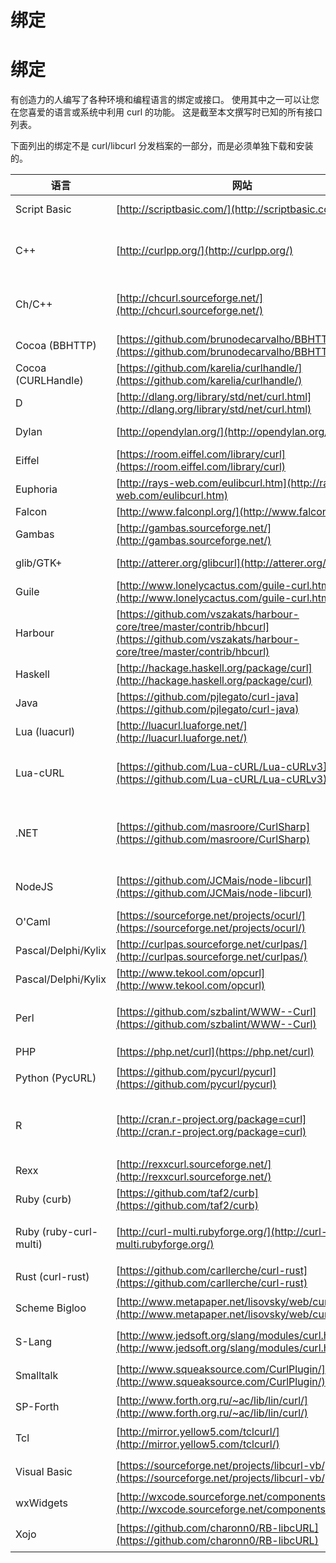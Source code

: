 # 绑定

# 绑定

有创造力的人编写了各种环境和编程语言的绑定或接口。 使用其中之一可以让您在您喜爱的语言或系统中利用 curl 的功能。 这是截至本文撰写时已知的所有接口列表。

下面列出的绑定不是 curl/libcurl 分发档案的一部分，而是必须单独下载和安装的。

| 语言 | 网站 | 作者 |
| --- | --- | --- |
| Script Basic | [http://scriptbasic.com/](http://scriptbasic.com/) | Peter Verhas |
| C++ | [http://curlpp.org/](http://curlpp.org/) | Jean-Philippe, Barrette-LaPierre |
| Ch/C++ | [http://chcurl.sourceforge.net/](http://chcurl.sourceforge.net/) | Stephen Nestinger, Jonathan Rogado |
| Cocoa (BBHTTP) | [https://github.com/brunodecarvalho/BBHTTP](https://github.com/brunodecarvalho/BBHTTP) | Bruno de Carvalho |
| Cocoa (CURLHandle) | [https://github.com/karelia/curlhandle/](https://github.com/karelia/curlhandle/) | Dan Wood |
| D | [http://dlang.org/library/std/net/curl.html](http://dlang.org/library/std/net/curl.html) | Kenneth Bogert |
| Dylan | [http://opendylan.org/](http://opendylan.org/) | Chris Double |
| Eiffel | [https://room.eiffel.com/library/curl](https://room.eiffel.com/library/curl) | Eiffel Software |
| Euphoria | [http://rays-web.com/eulibcurl.htm](http://rays-web.com/eulibcurl.htm) | Ray Smith |
| Falcon | [http://www.falconpl.org/](http://www.falconpl.org/) | Falcon |
| Gambas | [http://gambas.sourceforge.net/](http://gambas.sourceforge.net/) | Gambas |
| glib/GTK+ | [http://atterer.org/glibcurl](http://atterer.org/glibcurl) | Richard Atterer |
| Guile | [http://www.lonelycactus.com/guile-curl.html](http://www.lonelycactus.com/guile-curl.html) | Michael L. Gran |
| Harbour | [https://github.com/vszakats/harbour-core/tree/master/contrib/hbcurl](https://github.com/vszakats/harbour-core/tree/master/contrib/hbcurl) | Viktor Szakáts |
| Haskell | [http://hackage.haskell.org/package/curl](http://hackage.haskell.org/package/curl) | Galois, Inc |
| Java | [https://github.com/pjlegato/curl-java](https://github.com/pjlegato/curl-java) | Paul Legato |
| Lua (luacurl) | [http://luacurl.luaforge.net/](http://luacurl.luaforge.net/) | Alexander Marinov |
| Lua-cURL | [https://github.com/Lua-cURL/Lua-cURLv3](https://github.com/Lua-cURL/Lua-cURLv3) | Jürgen Hötzel, Alexey Melnichuk |
| .NET | [https://github.com/masroore/CurlSharp](https://github.com/masroore/CurlSharp) | Masroor Ehsan Choudhury, Jeffrey Phillips |
| NodeJS | [https://github.com/JCMais/node-libcurl](https://github.com/JCMais/node-libcurl) | Jonathan Cardoso Machado |
| O'Caml | [https://sourceforge.net/projects/ocurl/](https://sourceforge.net/projects/ocurl/) | Lars Nilsson |
| Pascal/Delphi/Kylix | [http://curlpas.sourceforge.net/curlpas/](http://curlpas.sourceforge.net/curlpas/) | Jeffrey Pohlmeyer. |
| Pascal/Delphi/Kylix | [http://www.tekool.com/opcurl](http://www.tekool.com/opcurl) | Christophe Espern. |
| Perl | [https://github.com/szbalint/WWW--Curl](https://github.com/szbalint/WWW--Curl) | 克里斯·贝利夫和巴林特·西拉克西 |
| PHP | [https://php.net/curl](https://php.net/curl) | 斯特林·休斯 |
| Python (PycURL) | [https://github.com/pycurl/pycurl](https://github.com/pycurl/pycurl) | 凯杰特·雅各布森 |
| R | [http://cran.r-project.org/package=curl](http://cran.r-project.org/package=curl) | 耶罗恩·乌姆斯, 哈德利·维克汉姆, RStudio |
| Rexx | [http://rexxcurl.sourceforge.net/](http://rexxcurl.sourceforge.net/) | 马克·赫斯林 |
| Ruby (curb) | [https://github.com/taf2/curb](https://github.com/taf2/curb) | 罗斯·班福德 |
| Ruby (ruby-curl-multi) | [http://curl-multi.rubyforge.org/](http://curl-multi.rubyforge.org/) | 克里斯蒂安·佩图尔松和基思·拉里克 |
| Rust (curl-rust) | [https://github.com/carllerche/curl-rust](https://github.com/carllerche/curl-rust) | 卡尔·勒尔切 |
| Scheme Bigloo | [http://www.metapaper.net/lisovsky/web/curl/](http://www.metapaper.net/lisovsky/web/curl/) | 基里尔·利索夫斯基 |
| S-Lang | [http://www.jedsoft.org/slang/modules/curl.html](http://www.jedsoft.org/slang/modules/curl.html) | 约翰·E·戴维斯 |
| Smalltalk | [http://www.squeaksource.com/CurlPlugin/](http://www.squeaksource.com/CurlPlugin/) | 丹尼尔·奥西普楚克 |
| SP-Forth | [http://www.forth.org.ru/~ac/lib/lin/curl/](http://www.forth.org.ru/~ac/lib/lin/curl/) | ygrek |
| Tcl | [http://mirror.yellow5.com/tclcurl/](http://mirror.yellow5.com/tclcurl/) | 安德烈斯·加西亚 |
| Visual Basic | [https://sourceforge.net/projects/libcurl-vb/](https://sourceforge.net/projects/libcurl-vb/) | 杰弗里·菲利普斯 |
| wxWidgets | [http://wxcode.sourceforge.net/components/wxcurl/](http://wxcode.sourceforge.net/components/wxcurl/) | 凯西·奥唐奈 |
| Xojo | [https://github.com/charonn0/RB-libcURL](https://github.com/charonn0/RB-libcURL) | 安德鲁·兰伯特 |
